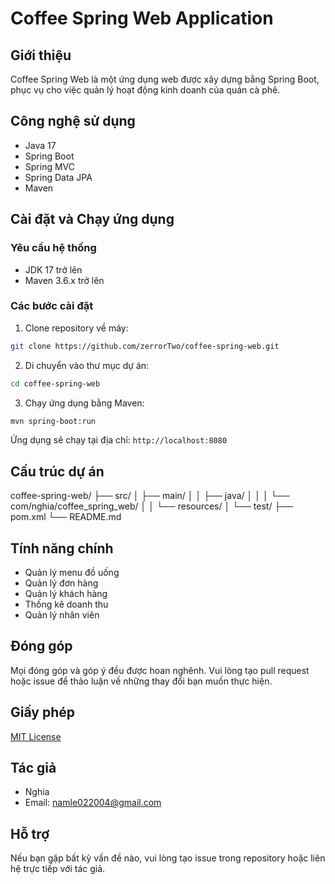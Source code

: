 # Coffee Spring Web Application

## Giới thiệu
Coffee Spring Web là một ứng dụng web được xây dựng bằng Spring Boot, phục vụ cho việc quản lý hoạt động kinh doanh của quán cà phê.

## Công nghệ sử dụng
- Java 17
- Spring Boot
- Spring MVC
- Spring Data JPA
- Maven

## Cài đặt và Chạy ứng dụng

### Yêu cầu hệ thống
- JDK 17 trở lên
- Maven 3.6.x trở lên

### Các bước cài đặt

1. Clone repository về máy:
```bash
git clone https://github.com/zerrorTwo/coffee-spring-web.git
```

2. Di chuyển vào thư mục dự án:
```bash
cd coffee-spring-web
```
3. Chạy ứng dụng bằng Maven:
```bash
mvn spring-boot:run
```

Ứng dụng sẽ chạy tại địa chỉ: `http://localhost:8080`

## Cấu trúc dự án
coffee-spring-web/
├── src/
│ ├── main/
│ │ ├── java/
│ │ │ └── com/nghia/coffee_spring_web/
│ │ └── resources/
│ └── test/
├── pom.xml
└── README.md


## Tính năng chính
- Quản lý menu đồ uống
- Quản lý đơn hàng
- Quản lý khách hàng
- Thống kê doanh thu
- Quản lý nhân viên

## Đóng góp
Mọi đóng góp và góp ý đều được hoan nghênh. Vui lòng tạo pull request hoặc issue để thảo luận về những thay đổi bạn muốn thực hiện.

## Giấy phép
[MIT License](LICENSE)

## Tác giả
- Nghia
- Email: namle022004@gmail.com

## Hỗ trợ
Nếu bạn gặp bất kỳ vấn đề nào, vui lòng tạo issue trong repository hoặc liên hệ trực tiếp với tác giả.